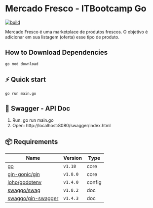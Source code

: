# Mercado Fresco - ITBootcamp Go

[![build](https://github.com/vinigracindo/mercado-fresco-stranger-strings/actions/workflows/build.yml/badge.svg)](https://github.com/vinigracindo/mercado-fresco-stranger-strings/actions/workflows/build.yml)

Mercado Fresco é uma marketplace de produtos frescos. O objetivo é 
adicionar em sua listagem (oferta) esse tipo de produto. 

## How to Download Dependencies

```shell
go mod download
```

## ⚡️ Quick start

```shell
go run main.go
```

## 📝 Swagger - API Doc

1. Run: go run main.go
2. Open: http://localhost:8080/swagger/index.html

## 📦 Requirements

| Name                                                                  | Version   | Type       |
| --------------------------------------------------------------------- | --------- | ---------- |
| [go](https://go.dev/)                                                 | `v1.18`   | core       |
| [gin-gonic/gin](https://github.com/gin-gonic/gin)                     | `v1.8.0`  | core       |
| [joho/godotenv](https://github.com/joho/godotenv)                     | `v1.4.0`  | config     |
| [swaggo/swag](https://github.com/swaggo/swag)                         | `v1.8.2`  | doc        |
| [swaggo/gin-swagger](https://github.com/swaggo/gin-swagger)           | `v1.4.3`  | doc        |

